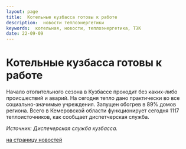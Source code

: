 ```yaml
---
layout: page
title:  Котельные кузбасса готовы к работе
description:  новости теплоэнергетики
keywords:  котельная, новости, теплоэнергетика, ТЭК
date: 22-09-09
---
```


# Котельные кузбасса готовы к работе

Начало отопительного сезона в Кузбассе проходит без каких-либо происшествий и
аварий. На сегодня тепло дано практически во все социально-значимые
учреждения. Запущен обогрев в 89% домов региона. Всего в Кемеровской области
функционирует сегодня 1117 теплоисточников, как сообщает диспетчерская служба.

_Источник: Диспечерская служба кузбасса._

[на страницу новостей](/news.shtml)

